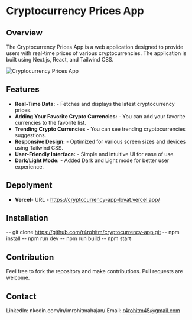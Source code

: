 # Cryptocurrency Prices App

## Overview

The Cryptocurrency Prices App is a web application designed to provide users with real-time prices of various cryptocurrencies. The application is built using Next.js, React, and Tailwind CSS.

![Cryptocurrency Prices App](https://i.imgur.com/xLR8rsA.png)

## Features

- **Real-Time Data:** - Fetches and displays the latest cryptocurrency prices.
- **Adding Your Favorite Crypto Currencies:** - You can add your favorite currencies to the favorite list.
- **Trending Crypto Currencies** - You can see trending cryptocurrencies suggestions.
- **Responsive Design:** - Optimized for various screen sizes and devices using Tailwind CSS.
- **User-Friendly Interface:** - Simple and intuitive UI for ease of use.
- **Dark/Light Mode:** - Added Dark and Light mode for better user experience.

## Depolyment
- **Vercel**- URL - https://cryptocurrency-app-lovat.vercel.app/

## Installation
-- git clone https://github.com/r4rohitm/cryptocurrency-app.git
-- npm install
-- npm run dev
-- npm run build
-- npm start

## Contribution
Feel free to fork the repository and make contributions. Pull requests are welcome.

## Contact
LinkedIn: nkedin.com/in/imrohitmahajan/
Email: r4rohitm45@gmail.com
